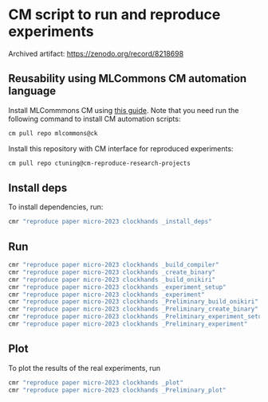 # CM script to run and reproduce experiments

Archived artifact: https://zenodo.org/record/8218698

## Reusability using MLCommons CM automation language

Install MLCommmons CM using [this guide](https://github.com/mlcommons/ck/blob/master/docs/installation.md).
Note that you need run the following command to install CM automation scripts:

```bash
cm pull repo mlcommons@ck
```

Install this repository with CM interface for reproduced experiments:

```bash
cm pull repo ctuning@cm-reproduce-research-projects
```

## Install deps

To install dependencies, run:

```bash
cmr "reproduce paper micro-2023 clockhands _install_deps"
```

## Run 

```bash
cmr "reproduce paper micro-2023 clockhands _build_compiler"
cmr "reproduce paper micro-2023 clockhands _create_binary"
cmr "reproduce paper micro-2023 clockhands _build_onikiri"
cmr "reproduce paper micro-2023 clockhands _experiment_setup"
cmr "reproduce paper micro-2023 clockhands _experiment"
cmr "reproduce paper micro-2023 clockhands _Preliminary_build_onikiri"
cmr "reproduce paper micro-2023 clockhands _Preliminary_create_binary"
cmr "reproduce paper micro-2023 clockhands _Preliminary_experiment_setup"
cmr "reproduce paper micro-2023 clockhands _Preliminary_experiment"
```

## Plot

To plot the results of the real experiments, run

```bash
cmr "reproduce paper micro-2023 clockhands _plot"
cmr "reproduce paper micro-2023 clockhands _Preliminary_plot"
```
